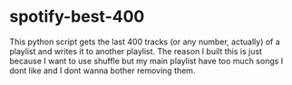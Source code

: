# spotify-best-400

This python script gets the last 400 tracks (or any number, actually) of a playlist and writes it to another playlist.
The reason I built this is just because I want to use shuffle but my main playlist have too much songs I dont like and I dont wanna bother removing them.
